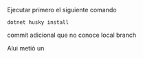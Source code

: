 Ejecutar primero el siguiente comando

`dotnet husky install`


commit adicional que no conoce local branch

Alui metió un
